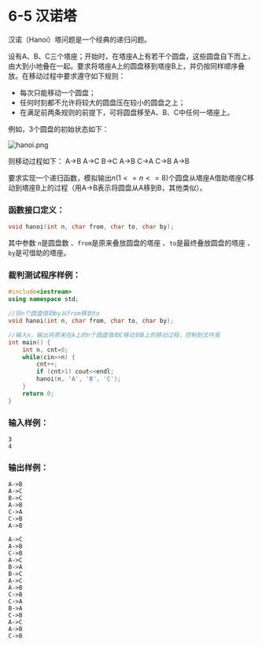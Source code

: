 # 6-5 汉诺塔

汉诺（Hanoi）塔问题是一个经典的递归问题。

设有A、B、C三个塔座；开始时，在塔座A上有若干个圆盘，这些圆盘自下而上，由大到小地叠在一起。要求将塔座A上的圆盘移到塔座B上，并仍按同样顺序叠放。在移动过程中要求遵守如下规则：
* 每次只能移动一个圆盘；
* 任何时刻都不允许将较大的圆盘压在较小的圆盘之上；
* 在满足前两条规则的前提下，可将圆盘移至A、B、C中任何一塔座上。

例如，3个圆盘的初始状态如下：

![hanoi.png](~/d68d16f9-ba77-4edb-98b6-66348201a71a.png)

则移动过程如下：
A->B
A->C
B->C
A->B
C->A
C->B
A->B

要求实现一个递归函数，模拟输出$n(1<=n<=8)$个圆盘从塔座A借助塔座C移动到塔座B上的过程（用A->B表示将圆盘从A移到B，其他类似）。

### 函数接口定义：
```c++
void hanoi(int n, char from, char to, char by);
```
其中参数 `n`是圆盘数 、`from`是原来叠放圆盘的塔座 、`to`是最终叠放圆盘的塔座 、`by`是可借助的塔座。

### 裁判测试程序样例：
```c++
#include<iostream>
using namespace std;

//将n个圆盘借助by从from移到to
void hanoi(int n, char from, char to, char by);

//输入n，输出将原来在A上的n个圆盘借助C移动到B上的移动过程，控制到文件尾
int main() {
	int n, cnt=0;
	while(cin>>n) {
		cnt++;
		if (cnt>1) cout<<endl;
		hanoi(n, 'A', 'B', 'C');
	}
	return 0;
}
```
### 输入样例：

```in
3
4
```

### 输出样例：

```out
A->B
A->C
B->C
A->B
C->A
C->B
A->B

A->C
A->B
C->B
A->C
B->A
B->C
A->C
A->B
C->B
C->A
B->A
C->B
A->C
A->B
C->B
```


